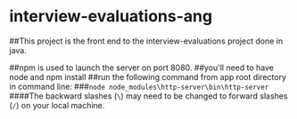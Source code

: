 # interview-evaluations-ang

##This project is the front end to the interview-evaluations project done in java.

##npm is used to launch the server on port 8080.
##you'll need to have node and npm install
##run the following command from app root directory in command line:
###`node node_modules\http-server\bin\http-server`
####The backward slashes (`\`) may need to be changed to forward slashes (`/`) on your local machine.

